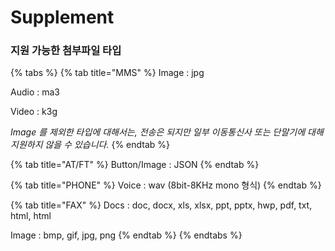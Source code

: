 # Supplement



### 지원 가능한 첨부파일 타입

{% tabs %}
{% tab title="MMS" %}
Image : jpg

Audio : ma3

Video : k3g



_Image 를 제외한 타입에 대해서는, 전송은 되지만 일부 이동통신사 또는 단말기에 대해 지원하지 않을 수 있습니다._
{% endtab %}

{% tab title="AT/FT" %}
Button/Image : JSON
{% endtab %}

{% tab title="PHONE" %}
Voice : wav (8bit-8KHz mono 형식)
{% endtab %}

{% tab title="FAX" %}
Docs : doc, docx, xls, xlsx, ppt, pptx, hwp, pdf, txt, html, html&#x20;

Image : bmp, gif, jpg, png
{% endtab %}
{% endtabs %}



